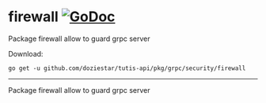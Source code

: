 # firewall [![GoDoc](https://godoc.org/github.com/doziestar/tutis-api/pkg/grpc/security/firewall?status.svg)](https://godoc.org/github.com/doziestar/tutis-api/pkg/grpc/security/firewall)

Package firewall allow to guard grpc server

Download:

```shell
go get -u github.com/doziestar/tutis-api/pkg/grpc/security/firewall
```

---

Package firewall allow to guard grpc server
